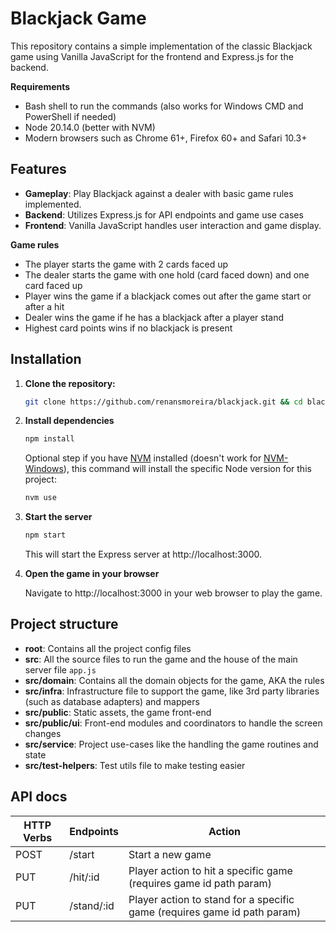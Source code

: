 # Blackjack Game

This repository contains a simple implementation of the classic Blackjack game using Vanilla JavaScript for the frontend and Express.js for the backend.

**Requirements**

- Bash shell to run the commands (also works for Windows CMD and PowerShell if needed)
- Node 20.14.0 (better with NVM)
- Modern browsers such as Chrome 61+, Firefox 60+ and Safari 10.3+

## Features

- **Gameplay**: Play Blackjack against a dealer with basic game rules implemented.
- **Backend**: Utilizes Express.js for API endpoints and game use cases
- **Frontend**: Vanilla JavaScript handles user interaction and game display.

**Game rules**

- The player starts the game with 2 cards faced up
- The dealer starts the game with one hold (card faced down) and one card faced up
- Player wins the game if a blackjack comes out after the game start or after a hit
- Dealer wins the game if he has a blackjack after a player stand
- Highest card points wins if no blackjack is present

## Installation

1. **Clone the repository:**

   ```bash
   git clone https://github.com/renansmoreira/blackjack.git && cd blackjack
   ```

2. **Install dependencies**

   ```bash
   npm install
   ```

   Optional step if you have [NVM](https://github.com/nvm-sh/nvm) installed (doesn't work for [NVM-Windows](https://github.com/coreybutler/nvm-windows)), this command will install the specific Node version for this project:
   ```bash
   nvm use
   ```

3. **Start the server**

   ```bash
   npm start
   ```

   This will start the Express server at http://localhost:3000.

4. **Open the game in your browser**

   Navigate to http://localhost:3000 in your web browser to play the game.

## Project structure

- **root**: Contains all the project config files
- **src**: All the source files to run the game and the house of the main server file `app.js`
- **src/domain**: Contains all the domain objects for the game, AKA the rules
- **src/infra**: Infrastructure file to support the game, like 3rd party libraries (such as database adapters) and mappers
- **src/public**: Static assets, the game front-end
- **src/public/ui**: Front-end modules and coordinators to handle the screen changes
- **src/service**: Project use-cases like the handling the game routines and state
- **src/test-helpers**: Test utils file to make testing easier

## API docs

| HTTP Verbs | Endpoints  | Action                                                                   |
| ---------- | ---------- | ------------------------------------------------------------------------ |
| POST       | /start     | Start a new game                                                         |
| PUT        | /hit/:id   | Player action to hit a specific game (requires game id path param)       |
| PUT        | /stand/:id | Player action to stand for a specific game (requires game id path param) |
